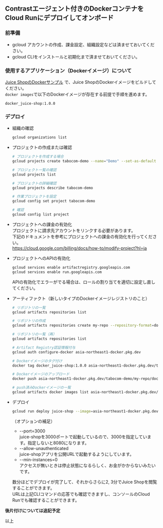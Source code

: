 ## Contrastエージェント付きのDockerコンテナをCloud Runにデプロイしてオンボード

### 前準備
- gcloud アカウントの作成、課金設定、組織設定などは済ませておいてください。
- gcloud CLIをインストールと初期化まで済ませておいてください。  

### 使用するアプリケーション（Dockerイメージ）について
[Juice ShopのDockerサンプル](../../agent/nodejs/juice-shop) で、Juice ShopのDockerイメージをビルドしてください。  
```docker images```で以下のDockerイメージが存在する前提で手順を進めます。  
```
docker_juice-shop:1.0.0
```

### デプロイ
- 組織の確認
  ```bash
  gcloud organizations list
  ```
- プロジェクトの作成または確認
  ```bash
  # プロジェクトを作成する場合
  gcloud projects create tabocom-demo --name="Demo" --set-as-default

  # プロジェクト一覧の確認
  gcloud projects list

  # プロジェクトの詳細確認
  gcloud projects describe tabocom-demo
  
  # 作業プロジェクトを設定
  gcloud config set project tabocom-demo
  
  # 確認
  gcloud config list project
  ```
- プロジェクトへの課金の有効化  
  プロジェクトに請求先アカウントをリンクする必要があります。  
  下記のドキュメントを参考にプロジェクトへの課金の有効化を行ってください。  
  https://cloud.google.com/billing/docs/how-to/modify-project?hl=ja  

- プロジェクトへのAPIの有効化
  ```bash
  gcloud services enable artifactregistry.googleapis.com
  gcloud services enable run.googleapis.com
  ```
  APIの有効化でエラーがでる場合は、ロールの割り当てを適切に設定し直してください。

- アーティファクト（新しいタイプのDockerイメージレジストリのこと）
  ```bash
  # リポジトリの一覧
  gcloud artifacts repositories list
  
  # リポジトリの作成
  gcloud artifacts repositories create my-repo --repository-format=docker --location=asia-northeast1
  
  # リポジトリの一覧（再）
  gcloud artifacts repositories list
  
  # Artifact Registry認証情報付与
  gcloud auth configure-docker asia-northeast1-docker.pkg.dev
  
  # Dockerイメージのタグ付け
  docker tag docker_juice-shop:1.0.0 asia-northeast1-docker.pkg.dev/tabocom-demo/my-repo/docker_juice-shop:1.0.0
  
  # Dockerイメージのアップロード
  docker push asia-northeast1-docker.pkg.dev/tabocom-demo/my-repo/docker_juice-shop:1.0.0
  
  # push済みDockerイメージの一覧
  gcloud artifacts docker images list asia-northeast1-docker.pkg.dev/tabocom-demo/my-repo
  ```
- デプロイ
  ```bash
  gcloud run deploy juice-shop --image=asia-northeast1-docker.pkg.dev/tabocom-demo/my-repo/docker_juice-shop:1.0.0 --port=3000 --region=asia-northeast1 --allow-unauthenticated --memory=2048Mi --min-instances=0 --max-instances=1
  ```
  （オプションの補足）
  - --port=3000  
    juice-shopを3000ポートで起動しているので、3000を指定しています。指定しないと8080になります。  
  - --allow-unauthenticated  
    juice-shopアプリを公開URLで起動するようにしています。
  - --min-instances=0  
    アクセスが無いときは停止状態になるらしく、お金がかからないみたいです。  
  
  数分ほどでデプロイが完了して、それからさらに2, 3分でJuice Shopを閲覧することができます。  
  URLは上記CLIコマンドの応答でも確認できますし、コンソールのCloud Runでも確認することができます。

**後片付けについては追記予定**

以上

